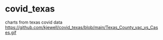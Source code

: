 # covid_texas
charts from texas covid data
https://github.com/kjewell/covid_texas/blob/main/Texas_County_vac_vs_Cases.gif
